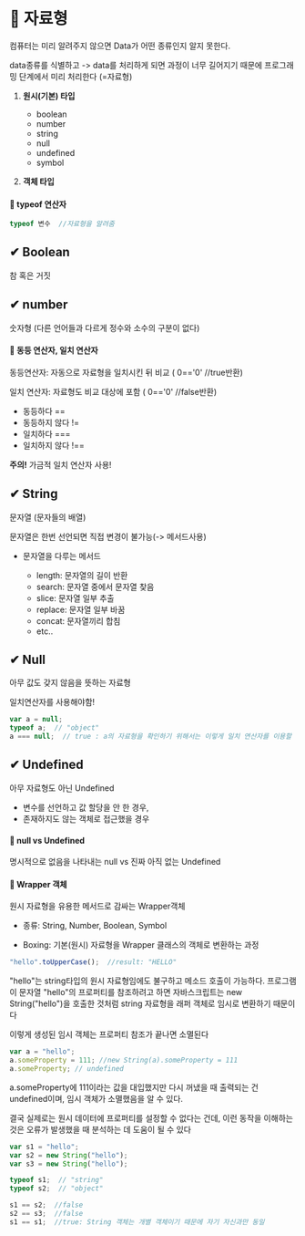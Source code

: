 # 📙 자료형

컴퓨터는 미리 알려주지 않으면 Data가 어떤 종류인지 알지 못한다.

data종류를 식별하고 -> data를 처리하게 되면 과정이 너무 길어지기 때문에
프로그래밍 단계에서 미리 처리한다 (=자료형)

1. **원시(기본) 타입**

    - boolean
    - number
    - string
    - null
    - undefined
    - symbol

2. **객체 타입**


#### 🔎 typeof 연산자

```js
typeof 변수  //자료형을 알려줌
```

## ✔ Boolean

참 혹은 거짓

## ✔ number

숫자형 (다른 언어들과 다르게 정수와 소수의 구분이 없다)

#### 🔎 동등 연산자, 일치 연산자

동등연산자: 자동으로 자료형을 일치시킨 뒤 비교 ( 0=='0' //true반환)

일치 연산자: 자료형도 비교 대상에 포함 ( 0=='0' //false반환)

- 동등하다 ==
- 동등하지 않다 !=
- 일치하다 ===
- 일치하지 않다 !==

**주의!** 가금적 일치 연산자 사용!

## ✔ String

문자열 (문자들의 배열)

문자열은 한번 선언되면 직접 변경이 불가능(-> 메서드사용)

- 문자열을 다루는 메서드

    - length: 문자열의 길이 반환
    - search: 문자열 중에서 문자열 찾음
    - slice: 문자열 일부 추출
    - replace: 문자열 일부 바꿈
    - concat: 문자열끼리 합침
    - etc..


## ✔ Null

아무 값도 갖지 않음을 뜻하는 자료형

일치연산자를 사용해야함!

```js
var a = null;
typeof a;  // "object"
a === null;  // true : a의 자료형을 확인하기 위해서는 이렇게 일치 연산자를 이용할 것!
```


## ✔ Undefined

아무 자료형도 아닌 Undefined

- 변수를 선언하고 값 할당을 안 한 경우,
- 존재하지도 않는 객체로 접근했을 경우


#### 🔎 null vs Undefined

명시적으로 없음을 나타내는 null vs 진짜 아직 없는 Undefined


#### 🔎 Wrapper 객체

원시 자료형을 유용한 메서드로 감싸는 Wrapper객체

- 종류: String, Number, Boolean, Symbol

- Boxing: 기본(원시) 자료형을 Wrapper 클래스의 객체로 변환하는 과정

```js
"hello".toUpperCase();  //result: "HELLO"
```
"hello"는 string타입의 원시 자료형임에도 불구하고 메소드 호출이 가능하다. 프로그램이
문자열 "hello"의 프로퍼티를 참조하려고 하면 자바스크립트는 new String("hello")을 호출한 것처럼
string 자료형을 래퍼 객체로 임시로 변환하기 때문이다

이렇게 생성된 임시 객체는 프로퍼티 참조가 끝나면 소멸된다
```js
var a = "hello";
a.someProperty = 111; //new String(a).someProperty = 111
a.someProperty; // undefined
```

a.someProperty에 111이라는 값을 대입했지만 다시 꺼냈을 때 출력되는 건 undefined이며, 임시 객체가 소멸했음을
알 수 있다.

결국 실제로는 원시 데이터에 프로퍼티를 설정할 수 없다는 건데, 이런 동작을 이해하는 것은 오류가 발생했을 때 
분석하는 데 도움이 될 수 있다

```js
var s1 = "hello";
var s2 = new String("hello");
var s3 = new String("hello");

typeof s1;  // "string"
typeof s2;  // "object"

s1 == s2;  //false
s2 == s3;  //false
s1 == s1;  //true: String 객체는 개별 객체이기 때문에 자기 자신과만 동일
```

